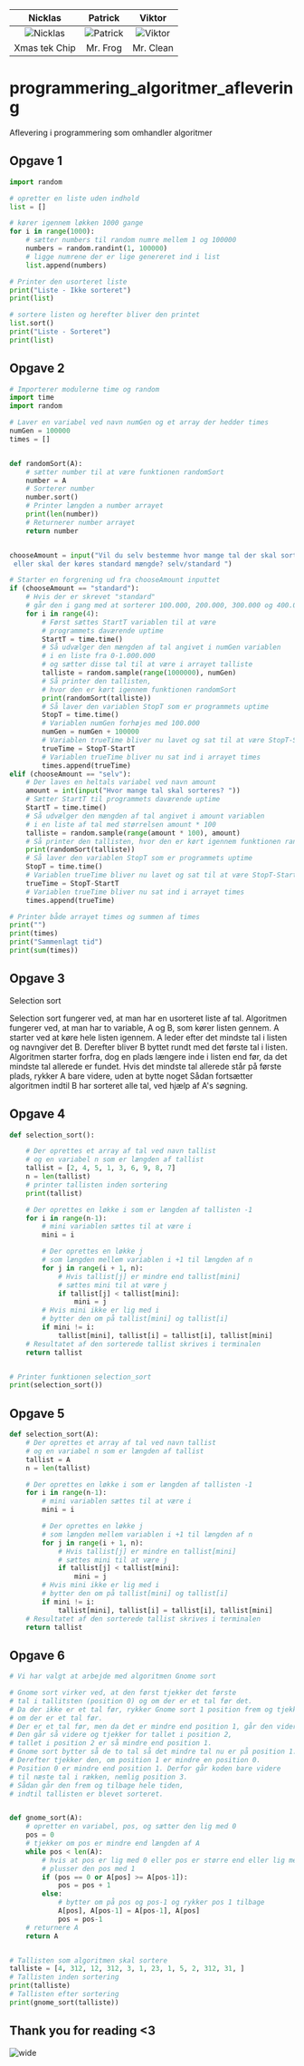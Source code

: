 Nicklas | Patrick | Viktor
:------:|:------:|:------:
![Nicklas](https://avatars2.githubusercontent.com/u/44356711?s=64&v=64)|![Patrick](https://avatars0.githubusercontent.com/u/44425816?s=64&v=64)|![Viktor](https://avatars0.githubusercontent.com/u/58586542?s=64&v=64)|
Xmas tek Chip|Mr. Frog|Mr. Clean
# programmering_algoritmer_aflevering
 Aflevering i programmering som omhandler algoritmer 

## Opgave 1
```python
import random

# opretter en liste uden indhold
list = []

# kører igennem løkken 1000 gange
for i in range(1000):
    # sætter numbers til random numre mellem 1 og 100000
    numbers = random.randint(1, 100000)
    # ligge numrene der er lige genereret ind i list
    list.append(numbers)

# Printer den usorteret liste
print("Liste - Ikke sorteret")
print(list)

# sortere listen og herefter bliver den printet
list.sort()
print("Liste - Sorteret")
print(list)
```

## Opgave 2
```python
# Importerer modulerne time og random
import time
import random

# Laver en variabel ved navn numGen og et array der hedder times
numGen = 100000
times = []


def randomSort(A):
    # sætter number til at være funktionen randomSort
    number = A
    # Sorterer number
    number.sort()
    # Printer længden a number arrayet
    print(len(number))
    # Returnerer number arrayet
    return number


chooseAmount = input("Vil du selv bestemme hvor mange tal der skal sorteres\
 eller skal der køres standard mængde? selv/standard ")

# Starter en forgrening ud fra chooseAmount inputtet
if (chooseAmount == "standard"):
    # Hvis der er skrevet "standard"
    # går den i gang med at sorterer 100.000, 200.000, 300.000 og 400.000 tal
    for i in range(4):
        # Først sættes StartT variablen til at være
        # programmets daværende uptime
        StartT = time.time()
        # Så udvælger den mængden af tal angivet i numGen variablen
        # i en liste fra 0-1.000.000
        # og sætter disse tal til at være i arrayet talliste
        talliste = random.sample(range(1000000), numGen)
        # Så printer den tallisten,
        # hvor den er kørt igennem funktionen randomSort
        print(randomSort(talliste))
        # Så laver den variablen StopT som er programmets uptime
        StopT = time.time()
        # Variablen numGen forhøjes med 100.000
        numGen = numGen + 100000
        # Variablen trueTime bliver nu lavet og sat til at være StopT-StartT
        trueTime = StopT-StartT
        # Variablen trueTime bliver nu sat ind i arrayet times
        times.append(trueTime)
elif (chooseAmount == "selv"):
    # Der laves en heltals variabel ved navn amount
    amount = int(input("Hvor mange tal skal sorteres? "))
    # Sætter StartT til programmets daværende uptime
    StartT = time.time()
    # Så udvælger den mængden af tal angivet i amount variablen
    # i en liste af tal med størrelsen amount * 100
    talliste = random.sample(range(amount * 100), amount)
    # Så printer den tallisten, hvor den er kørt igennem funktionen randomSort
    print(randomSort(talliste))
    # Så laver den variablen StopT som er programmets uptime
    StopT = time.time()
    # Variablen trueTime bliver nu lavet og sat til at være StopT-StartT
    trueTime = StopT-StartT
    # Variablen trueTime bliver nu sat ind i arrayet times
    times.append(trueTime)

# Printer både arrayet times og summen af times
print("")
print(times)
print("Sammenlagt tid")
print(sum(times))
```

## Opgave 3
Selection sort

Selection sort fungerer ved, at man har en usorteret liste af tal.
Algoritmen fungerer ved, at man har to variable, A og B, som kører listen gennem.
A starter ved at køre hele listen igennem. A leder efter det mindste tal i listen og navngiver det B.
Derefter bliver B byttet rundt med det første tal i listen.
Algoritmen starter forfra, dog en plads længere inde i listen end før, da det mindste tal allerede er fundet.
Hvis det mindste tal allerede står på første plads, rykker A bare videre, uden at bytte noget
Sådan fortsætter algoritmen indtil B har sorteret alle tal, ved hjælp af A's søgning.

## Opgave 4
```python
def selection_sort():

    # Der oprettes et array af tal ved navn tallist
    # og en variabel n som er længden af tallist
    tallist = [2, 4, 5, 1, 3, 6, 9, 8, 7]
    n = len(tallist)
    # printer tallisten inden sortering
    print(tallist)

    # Der oprettes en løkke i som er længden af tallisten -1
    for i in range(n-1):
        # mini variablen sættes til at være i
        mini = i

        # Der oprettes en løkke j
        # som længden mellem variablen i +1 til længden af n
        for j in range(i + 1, n):
            # Hvis tallist[j] er mindre end tallist[mini]
            # sættes mini til at være j
            if tallist[j] < tallist[mini]:
                mini = j
        # Hvis mini ikke er lig med i
        # bytter den om på tallist[mini] og tallist[i]
        if mini != i:
            tallist[mini], tallist[i] = tallist[i], tallist[mini]
    # Resultatet af den sorterede tallist skrives i terminalen
    return tallist


# Printer funktionen selection_sort
print(selection_sort())
```
## Opgave 5
```python
def selection_sort(A):
    # Der oprettes et array af tal ved navn tallist
    # og en variabel n som er længden af tallist
    tallist = A
    n = len(tallist)

    # Der oprettes en løkke i som er længden af tallisten -1
    for i in range(n-1):
        # mini variablen sættes til at være i
        mini = i

        # Der oprettes en løkke j
        # som længden mellem variablen i +1 til længden af n
        for j in range(i + 1, n):
            # Hvis tallist[j] er mindre en tallist[mini]
            # sættes mini til at være j
            if tallist[j] < tallist[mini]:
                mini = j
        # Hvis mini ikke er lig med i
        # bytter den om på tallist[mini] og tallist[i]
        if mini != i:
            tallist[mini], tallist[i] = tallist[i], tallist[mini]
    # Resultatet af den sorterede tallist skrives i terminalen
    return tallist
```

## Opgave 6
```python
# Vi har valgt at arbejde med algoritmen Gnome sort

# Gnome sort virker ved, at den først tjekker det første
# tal i tallitsten (position 0) og om der er et tal før det.
# Da der ikke er et tal før, rykker Gnome sort 1 position frem og tjekker
# om der er et tal før.
# Der er et tal før, men da det er mindre end position 1, går den videre.
# Den går så videre og tjekker for tallet i position 2,
# tallet i position 2 er så mindre end position 1.
# Gnome sort bytter så de to tal så det mindre tal nu er på position 1.
# Derefter tjekker den, om position 1 er mindre en position 0.
# Position 0 er mindre end position 1. Derfor går koden bare videre
# til næste tal i rækken, nemlig position 3.
# Sådan går den frem og tilbage hele tiden,
# indtil tallisten er blevet sorteret.


def gnome_sort(A):
    # opretter en variabel, pos, og sætter den lig med 0
    pos = 0
    # tjekker om pos er mindre end længden af A
    while pos < len(A):
        # hvis at pos er lig med 0 eller pos er større end eller lig med pos-1
        # plusser den pos med 1
        if (pos == 0 or A[pos] >= A[pos-1]):
            pos = pos + 1
        else:
            # bytter om på pos og pos-1 og rykker pos 1 tilbage
            A[pos], A[pos-1] = A[pos-1], A[pos]
            pos = pos-1
    # returnere A
    return A


# Tallisten som algoritmen skal sortere
talliste = [4, 312, 12, 312, 3, 1, 23, 1, 5, 2, 312, 31, ]
# Tallisten inden sortering
print(talliste)
# Tallisten efter sortering
print(gnome_sort(talliste))
```

## Thank you for reading <3
![wide](https://pbs.twimg.com/media/D5prppPUcAEhUFo.jpg)
